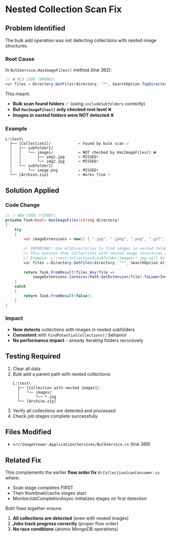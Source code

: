# Nested Collection Scan Fix

## Problem Identified

The bulk add operation was not detecting collections with nested image structures.

### Root Cause

In `BulkService.HasImageFiles()` method (line 362):

```csharp
// ❌ OLD CODE (WRONG):
var files = Directory.GetFiles(directory, "*", SearchOption.TopDirectoryOnly);
```

This meant:
- **Bulk scan found folders** ✅ (using `includeSubfolders` correctly)
- **But `HasImageFiles()` only checked root level** ❌
- **Images in nested folders were NOT detected** ❌

### Example

```
L:\test\
  ├── [Collection1]/            ← Found by bulk scan ✅
  │   ├── subfolder1/
  │   │   └── images/           ← NOT checked by HasImageFiles() ❌
  │   │       ├── img1.jpg      ← MISSED!
  │   │       └── img2.jpg      ← MISSED!
  │   └── subfolder2/
  │       └── image.png         ← MISSED!
  └── [Archive.zip]             ← Works fine ✅
```

## Solution Applied

### Code Change

```csharp
// ✅ NEW CODE (FIXED):
private Task<bool> HasImageFiles(string directory)
{
    try
    {
        var imageExtensions = new[] { ".jpg", ".jpeg", ".png", ".gif", ".bmp", ".webp", ".tiff", ".svg" };
        
        // IMPORTANT: Use AllDirectories to find images in nested folders!
        // This ensures that collections with nested image structures are detected
        // Example: L:\test\collection1\subfolder\images\*.jpg will be found
        var files = Directory.GetFiles(directory, "*", SearchOption.AllDirectories);
        
        return Task.FromResult(files.Any(file => 
            imageExtensions.Contains(Path.GetExtension(file).ToLowerInvariant())));
    }
    catch
    {
        return Task.FromResult(false);
    }
}
```

### Impact

- **Now detects** collections with images in nested subfolders
- **Consistent** with `FindPotentialCollections()` behavior
- **No performance impact** - already iterating folders recursively

## Testing Required

1. Clear all data
2. Bulk add a parent path with nested collections:
   ```
   L:\test\
     ├── [Collection with nested images]/
     │   └── images/
     │       └── *.jpg
     └── [Archive.zip]
   ```
3. Verify all collections are detected and processed
4. Check job stages complete successfully

## Files Modified

- `src/ImageViewer.Application/Services/BulkService.cs` (line 366)

## Related Fix

This complements the earlier **flow order fix** in `CollectionScanConsumer.cs` where:
- Scan stage completes FIRST
- Then thumbnail/cache stages start
- MonitorJobCompletionAsync initializes stages on first detection

Both fixes together ensure:
1. **All collections are detected** (even with nested images)
2. **Jobs track progress correctly** (proper flow order)
3. **No race conditions** (atomic MongoDB operations)

